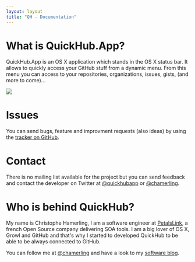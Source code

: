 ```yaml
---
layout: layout
title: "QH - Documentation"
---
```


# What is QuickHub.App?
QuickHub.App is an OS X application which stands in the OS X status bar. It allows to quickly access your GitHub stuff from a dynamic menu. From this menu you can access to your repositories, organizations, issues, gists, (and more to come)...

<img src="http://f.cl.ly/items/2C3w2e2N0o3B3s161b0n/quickhub-documentation.png"/>

# Issues
You can send bugs, feature and improvment requests (also ideas) by using the [tracker on GitHub](https://github.com/chamerling/QuickHubApp/issues).

# Contact
There is no mailing list available for the project but you can send feedback and contact the developer on Twitter at [@quickhubapp](http://twitter.com/quickhubapp) or [@chamerling](http://twitter.com/chamerling).

# Who is behind QuickHub?
My name is Christophe Hamerling, I am a software engineer at [PetalsLink](http://petalslink.com/), a french Open Source company delivering SOA tools. I am a big lover of OS X, Growl and GitHub and that's why I started to developed QuickHub to be able to be always connected to GitHub.

You can follow me at [@chamerling](http://twitter.com/chamerling) and have a look to my [software blog](http://chamerling.org/).